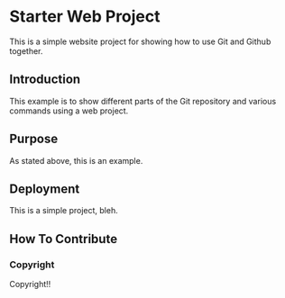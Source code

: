 # Starter Web Project

This is a simple website project for showing how to use Git and Github together.

## Introduction

This example is to show different parts of the Git repository and various commands using a web project.

## Purpose

As stated above, this is an example.

## Deployment

This is a simple project, bleh.

## How To Contribute

### Copyright

Copyright!!
